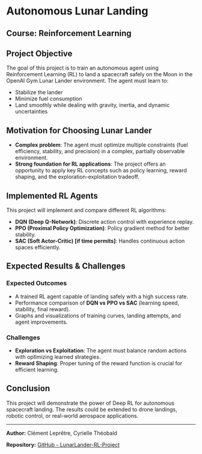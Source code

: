 # Autonomous Lunar Landing

## Course: Reinforcement Learning

## Project Objective
The goal of this project is to train an autonomous agent using Reinforcement Learning (RL) to land a spacecraft safely on the Moon in the OpenAI Gym Lunar Lander environment. The agent must learn to:
- Stabilize the lander
- Minimize fuel consumption
- Land smoothly while dealing with gravity, inertia, and dynamic uncertainties

## Motivation for Choosing Lunar Lander
- **Complex problem**: The agent must optimize multiple constraints (fuel efficiency, stability, and precision) in a complex, partially observable environment.
- **Strong foundation for RL applications**: The project offers an opportunity to apply key RL concepts such as policy learning, reward shaping, and the exploration-exploitation tradeoff.

## Implemented RL Agents
This project will implement and compare different RL algorithms:
- **DQN (Deep Q-Network)**: Discrete action control with experience replay.
- **PPO (Proximal Policy Optimization)**: Policy gradient method for better stability.
- **SAC (Soft Actor-Critic) [if time permits]**: Handles continuous action spaces efficiently.

## Expected Results & Challenges
### Expected Outcomes
- A trained RL agent capable of landing safely with a high success rate.
- Performance comparison of **DQN vs PPO vs SAC** (learning speed, stability, final reward).
- Graphs and visualizations of training curves, landing attempts, and agent improvements.

### Challenges
- **Exploration vs Exploitation**: The agent must balance random actions with optimizing learned strategies.
- **Reward Shaping**: Proper tuning of the reward function is crucial for efficient learning.

## Conclusion
This project will demonstrate the power of Deep RL for autonomous spacecraft landing. The results could be extended to drone landings, robotic control, or real-world aerospace applications.

---
**Author:** Clément Leprêtre, Cyrielle Théobald

**Repository:** [GitHub - LunarLander-RL-Project](https://github.com/ClementLptr/LunarLander-RL-Project)

